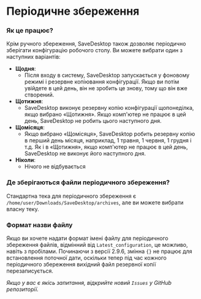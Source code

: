 # Періодичне збереження
### Як це працює?
Крім ручного збереження, SaveDesktop також дозволяє періодично зберігати конфігурацію робочого столу. Ви можете вибрати один з наступних варіантів:
- **Щодня**:
  - Після входу в систему, SaveDesktop запускається у фоновому режимі і резервне копіювання конфігурації. Якщо ви потім увійдете в цей день, він не зробить це знову, тому що він вже створений.
- **Щотижня**:
  - SaveDesktop виконує резервну копію конфігурації щопонеділка, якщо вибрано «Щотижня». Якщо комп'ютер не працює в цей день, SaveDesktop не робить цього наступного дня.
- **Щомісяця**:
  - Якщо вибрано «Щомісяця», SaveDesktop робить резервну копію в перший день місяця, наприклад, 1 травня, 1 червня, 1 грудня і т.д. Як і в «Щотижня», якщо комп'ютер не працює в цей день, SaveDesktop не виконує його наступного дня.
- **Ніколи**:
  - Нічого не відбувається

### Де зберігаються файли періодичного збереження?
Стандартна тека для періодичного збереження є `/home/user/Downloads/SaveDesktop/archives`, але ви можете вибрати власну теку.

### Формат назви файлу
Якщо ви хочете надати формат імені файлу для періодичного збереження файлів, відмінний від `Latest_configuration`, це можливо, навіть з пробілами. Починаючи з версії 2.9.6, змінна `{}` не працює для встановлення поточної дати, оскільки тепер під час кожного періодичного збереження вихідний файл резервної копії перезаписується.

_Якщо у вас є якісь запитання, відкрийте новий `Issues` у GitHub репозиторії._
